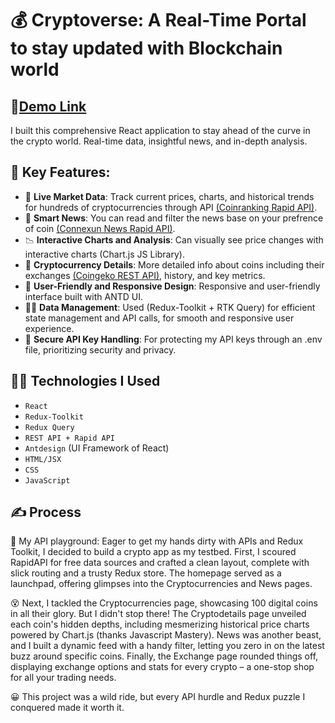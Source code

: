 # 💰 Cryptoverse: A Real-Time Portal to stay updated with Blockchain world

## 👀[Demo Link](https://cryptoverse-webapp123.netlify.app/)

I built this comprehensive React application to stay ahead of the curve in the crypto world. Real-time data, insightful news, and in-depth analysis.

## 🔑 Key Features:

- 🚚 **Live Market Data**: Track current prices, charts, and historical trends for hundreds of cryptocurrencies through API [(Coinranking Rapid API)](https://rapidapi.com/Coinranking/api/coinranking1).
- 🧠 **Smart News**: You can read and filter the news base on your prefrence of coin [(Connexun News Rapid API)](https://rapidapi.com/connexun-srl-connexun-srl-default/api/news67/).
- 📉 **Interactive Charts and Analysis**: Can visually see price changes with interactive charts (Chart.js JS Library).
- 🧐 **Cryptocurrency Details**: More detailed info about coins including their exchanges [(Coingeko REST API)](https://www.coingecko.com/en/api), history, and key metrics.
- 📲 **User-Friendly and Responsive Design**: Responsive and user-friendly interface built with ANTD UI.
- 🧑‍💼 **Data Management**: Used (Redux-Toolkit + RTK Query) for efficient state management and API calls, for smooth and responsive user experience.
- 🔐 **Secure API Key Handling**: For protecting my API keys through an .env file, prioritizing security and privacy.

## 👩‍💻 Technologies I Used

- `React`
- `Redux-Toolkit`
- `Redux Query`
- `REST API + Rapid API`
- `Antdesign` (UI Framework of React)
- `HTML/JSX`
- `CSS`
- `JavaScript`

## ✍️ Process

🤠 My API playground: Eager to get my hands dirty with APIs and Redux Toolkit, I decided to build a crypto app as my testbed. First, I scoured RapidAPI for free data sources and crafted a clean layout, complete with slick routing and a trusty Redux store. The homepage served as a launchpad, offering glimpses into the Cryptocurrencies and News pages.

😵 Next, I tackled the Cryptocurrencies page, showcasing 100 digital coins in all their glory. But I didn't stop there! The Cryptodetails page unveiled each coin's hidden depths, including mesmerizing historical price charts powered by Chart.js (thanks Javascript Mastery). News was another beast, and I built a dynamic feed with a handy filter, letting you zero in on the latest buzz around specific coins. Finally, the Exchange page rounded things off, displaying exchange options and stats for every crypto – a one-stop shop for all your trading needs.

😀 This project was a wild ride, but every API hurdle and Redux puzzle I conquered made it worth it.
